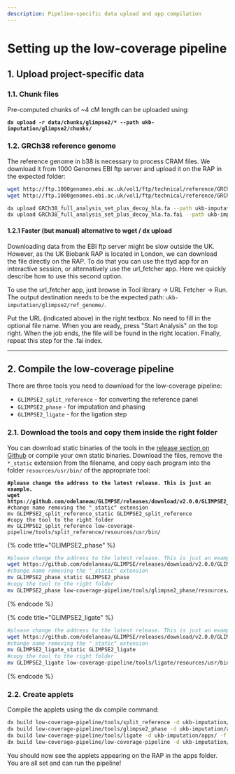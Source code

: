 ```yaml
---
description: Pipeline-specific data upload and app compilation
---
```


# Setting up the low-coverage pipeline

## 1. Upload project-specific data

### 1.1. Chunk files

Pre-computed chunks of \~4 cM length can be uploaded using:

<pre><code><strong>dx upload -r data/chunks/glimpse2/* --path ukb-imputation/glimpse2/chunks/
</strong></code></pre>

### 1.2. GRCh38 reference genome

The reference genome in b38 is necessary to process CRAM files. We download it from 1000 Genomes EBI ftp server and upload it on the RAP in the expected folder:

```bash
wget http://ftp.1000genomes.ebi.ac.uk/vol1/ftp/technical/reference/GRCh38_reference_genome/GRCh38_full_analysis_set_plus_decoy_hla.fa
wget http://ftp.1000genomes.ebi.ac.uk/vol1/ftp/technical/reference/GRCh38_reference_genome/GRCh38_full_analysis_set_plus_decoy_hla.fa.fai

dx upload GRCh38_full_analysis_set_plus_decoy_hla.fa --path ukb-imputation/glimpse2/ref_genome/
dx upload GRCh38_full_analysis_set_plus_decoy_hla.fa.fai --path ukb-imputation/glimpse2/ref_genome/
```

#### **1.2.1 Faster (but manual) alternative to wget / dx upload**

Downloading data from the EBI ftp server might be slow outside the UK. However, as the UK Biobank RAP is located in London, we can download the file directly on the RAP. To do that you can use the ttyd app for an interactive session, or alternatively use the url\_fetcher app. Here we quickly describe how to use this second option.

To use the url\_fetcher app, just browse in Tool library -> URL Fetcher -> Run. The output destination needs to be the expected path: `ukb-imputation/glimpse2/ref_genome/`.&#x20;

Put the URL (indicated above) in the right textbox. No need to fill in the optional file name. When you are ready, press "Start Analysis" on the top right. When the job ends, the file will be found in the right location. Finally, repeat this step for the .fai index.

***

## 2. Compile the low-coverage pipeline

There are three tools you need to download for the low-coverage pipeline:

* `GLIMPSE2_split_reference` - for converting the reference panel&#x20;
* `GLIMPSE2_phase` - for imputation and phasing
* `GLIMPSE2_ligate` - for the ligation step

### 2.1. Download the tools and copy them inside the right folder

You can download static binaries of the tools in the [release section on Github](https://github.com/odelaneau/GLIMPSE/releases) or compile your own static binaries. Download the files, remove the `*_static` extension from the filename, and copy each program into the folder `resources/usr/bin/` of the appropriate tool:

<pre class="language-bash" data-title="GLIMPSE2_split_reference"><code class="lang-bash"><strong>#please change the address to the latest release. This is just an example.
</strong><strong>wget https://github.com/odelaneau/GLIMPSE/releases/download/v2.0.0/GLIMPSE2_split_reference_static
</strong>#change name removing the "_static" extension
mv GLIMPSE2_split_reference_static GLIMPSE2_split_reference
#copy the tool to the right folder
mv GLIMPSE2_split_reference low-coverage-pipeline/tools/split_reference/resources/usr/bin/
</code></pre>

{% code title="GLIMPSE2_phase" %}
```bash
#please change the address to the latest release. This is just an example.
wget https://github.com/odelaneau/GLIMPSE/releases/download/v2.0.0/GLIMPSE2_phase_static
#change name removing the "_static" extension
mv GLIMPSE2_phase_static GLIMPSE2_phase
#copy the tool to the right folder
mv GLIMPSE2_phase low-coverage-pipeline/tools/glimpse2_phase/resources/usr/bin/
```
{% endcode %}

{% code title="GLIMPSE2_ligate" %}
```bash
#please change the address to the latest release. This is just an example.
wget https://github.com/odelaneau/GLIMPSE/releases/download/v2.0.0/GLIMPSE2_ligate_static
#change name removing the "_static" extension
mv GLIMPSE2_ligate_static GLIMPSE2_ligate
#copy the tool to the right folder
mv GLIMPSE2_ligate low-coverage-pipeline/tools/ligate/resources/usr/bin/
```
{% endcode %}

### 2.2. Create applets

Compile the applets using the dx compile command:

```bash
dx build low-coverage-pipeline/tools/split_reference -d ukb-imputation/apps/ -f 
dx build low-coverage-pipeline/tools/glimpse2_phase -d ukb-imputation/apps/ -f 
dx build low-coverage-pipeline/tools/ligate -d ukb-imputation/apps/ -f 
dx build low-coverage-pipeline/low-coverage-pipeline -d ukb-imputation/apps/ -f 
```

You should now see the applets appearing on the RAP in the apps folder. You are all set and can run the pipeline!

